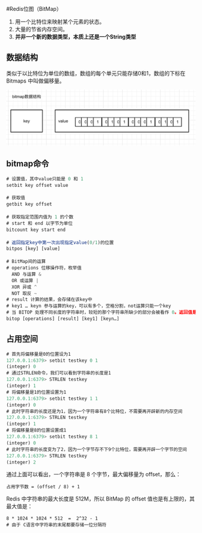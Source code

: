 #Redis位图（BitMap）

1. 用一个比特位来映射某个元素的状态。
2. 大量的节省内存空间。
3. **并非一个新的数据类型，本质上还是一个String类型**

## 数据结构

类似于以比特位为单位的数组，数组的每个单元只能存储0和1，数组的下标在 Bitmaps 中叫做偏移量。

![image-20210819095217900](README/image-20210819095217900.png)

## bitmap命令

```js
# 设置值，其中value只能是 0 和 1
setbit key offset value

# 获取值
getbit key offset

# 获取指定范围内值为 1 的个数
# start 和 end 以字节为单位
bitcount key start end

# 返回指定key中第一次出现指定value(0/1)的位置
bitpos [key] [value]

# BitMap间的运算
# operations 位移操作符，枚举值
  AND 与运算 &
  OR 或运算 |
  XOR 异或 ^
  NOT 取反 ~
# result 计算的结果，会存储在该key中
# key1 … keyn 参与运算的key，可以有多个，空格分割，not运算只能一个key
# 当 BITOP 处理不同长度的字符串时，较短的那个字符串所缺少的部分会被看作 0。返回值是保存到 destkey 的字符串的长度（以字节byte为单位），和输入 key 中最长的字符串长度相等。
bitop [operations] [result] [key1] [keyn…]
```

## 占用空间

```js
# 首先将偏移量是0的位置设为1
127.0.0.1:6379> setbit testkey 0 1
(integer) 0
# 通过STRLEN命令，我们可以看到字符串的长度是1
127.0.0.1:6379> STRLEN testkey
(integer) 1
# 将偏移量是1的位置设置为1
127.0.0.1:6379> setbit testkey 1 1
(integer) 0
# 此时字符串的长度还是为1，因为一个字符串有8个比特位，不需要再开辟新的内存空间
127.0.0.1:6379> STRLEN testkey
(integer) 1
# 将偏移量是8的位置设置成1
127.0.0.1:6379> setbit testkey 8 1
(integer) 0
# 此时字符串的长度变为了2，因为一个字节存不下9个比特位，需要再开辟一个字节的空间
127.0.0.1:6379> STRLEN testkey
(integer) 2
```

通过上面可以看出，一个字符串是 8 个字节，最大偏移量为 offset，那么：

```
占用字节数 = (offset / 8) + 1
```

Redis 中字符串的最大长度是 512M，所以 BitMap 的 offset 值也是有上限的，其最大值是：

```
8 * 1024 * 1024 * 512  =  2^32 - 1
# 由于 C语言中字符串的末尾都要存储一位分隔符
```

